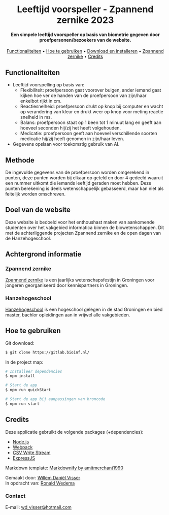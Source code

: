 
<h1 align="center">
  Leeftijd voorspeller - Zpannend zernike 2023
  <br>
</h1>

<h4 align="center">Een simpele leeftijd voorspeller op basis van biometrie gegeven door proefpersonen/bezoekers van de website.</h4>


<p align="center">
  <a href="#functionaliteiten">Functionaliteiten</a> •
  <a href="#hoe-te-gebruiken">Hoe te gebruiken</a> •
  <a href="#download">Download en installeren</a> •
  <a href="#achtergrond-informatie">Zpannend zernike</a> •
  <a href="#credits">Credits</a>
</p>


## Functionaliteiten

* Leeftijd voorspelling op basis van:
    - Flexibiliteit: proefpersoon gaat voorover buigen, ander iemand gaat kijken hoe ver de handen van de proefpersoon van zijn/haar enkelbot rijkt in cm.
    - Reactiesnelheid: proefpersoon drukt op knop bij computer en wacht op verandering van kleur en drukt weer op knop voor meting reactie snelheid in ms.
    - Balans: proefpersoon staat op 1 been tot 1 minuut lang en geeft aan hoeveel seconden hij/zij het heeft volgehouden.
    - Medicatie: proefpersoon geeft aan hoeveel verschillende soorten medicatie hij/zij heeft genomen in zijn/haar leven.
* Gegevens opslaan voor toekomstig gebruik van AI.


## Methode
De ingevulde gegevens van de proefpersoon worden omgerekend in punten, deze punten worden bij elkaar op geteld en door 4 gedeeld waaruit een nummer uitkomt die iemands leeftijd geraden moet hebben. Deze punten berekening is deels wetenschappelijk gebasseerd, maar kan niet als feitelijk worden omschreven. 

## Doel van de website
Deze website is bedoeld voor het enthoushast maken van aankomende studenten over het vakgebied informatica binnen de biowetenschappen. Dit met de achterliggende projecten Zpannend zernike en de open dagen van de Hanzehogeschool. 


## Achtergrond informatie

### Zpannend zernike
[Zpannend zernike](https://zpannendzernike.nl/) is een jaarlijks wetenschapsfestijn in Groningen voor jongeren georganiseerd door kennispartners in Groningen. 

### Hanzehogeschool
[Hanzehogeschool](https://hanze.nl/) is een hogeschool gelegen in de stad Groningen en bied master, bachlor opleidingen aan in vrijwel alle vakgebieden.

## Hoe te gebruiken

Git download:

```bash
$ git clone https://gitlab.bioinf.nl/
```

In de project map:

```bash
# Installeer dependencies
$ npm install

# Start de app
$ npm run quickStart

# Start de app bij aanpassingen van broncode
$ npm run start
```


## Credits

Deze applicatie gebruikt de volgende packages (+dependencies):

- [Node.js](https://nodejs.org/)
- [Webpack](https://webpack.js.org/)
- [CSV Write Stream](https://github.com/maxogden/csv-write-stream)
- [ExpressJS](https://expressjs.com/)

Markdown template: [Markdownify by amitmerchant1990](https://github.com/amitmerchant1990/electron-markdownify)

Gemaakt door: [Willem Daniël Visser](https://github.com/WDFisherman)<br>
In opdracht van: [Ronald Wedema](https://github.com/rwedema)

### Contact

E-mail: wd_visser@hotmail.com


